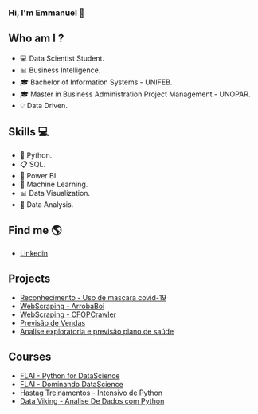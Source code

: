 ### Hi, I'm Emmanuel 👋


## Who am I ?
- 💻 Data Scientist Student.
- 📊 Business Intelligence.
- 🎓 Bachelor of Information Systems - UNIFEB.
- 🎓 Master in Business Administration Project Management - UNOPAR.
- 💡 Data Driven.


## Skills 💻
- 🐍 Python.
- 📋 SQL.
- 🧮 Power BI.
- 🔮 Machine Learning.
- 📊 Data Visualization.
- 🎲 Data Analysis.


## Find me  🌎
- [Linkedin](https://www.linkedin.com/in/emmanuel-orestes-torres-038a5869/)


## Projects 

- [Reconhecimento - Uso de mascara covid-19](https://github.com/eotorres/Covid19---Reconhecimento-)
- [WebScraping - ArrobaBoi](https://github.com/eotorres/Agro_arrobaboi)
- [WebScraping - CFOPCrawler](https://github.com/eotorres/CFOPCrawler) 
- [Previsão de Vendas](https://github.com/eotorres/Previsao_vendas_sklearn/tree/main)
- [Analise exploratoria e previsão plano de saúde](https://github.com/eotorres/Medical)


## Courses
- [FLAI - Python for DataScience](https://github.com/eotorres/Python_DataScience)
- [FLAI - Dominando DataScience](https://github.com/eotorres/Dominando_datascience)
- [Hastag Treinamentos - Intensivo de Python](https://github.com/eotorres/Intensivo_python_hastagtreinamentos)
- [Data Viking - Analise De Dados com Python](https://github.com/eotorres/Analise_de_dados_python)



